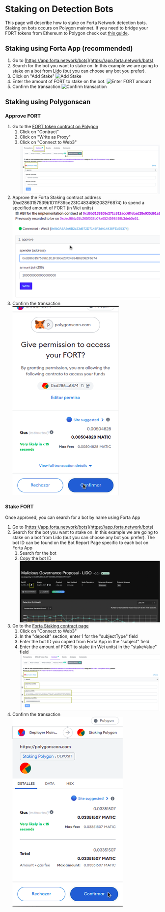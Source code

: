 # Staking on Detection Bots

This page will describe how to stake on Forta Network detection bots. Staking on bots occurs on Polygon mainnet. If you need to bridge your FORT tokens from Ethereum to Polygon check out [this guide](bridging-fort.md).

## Staking using Forta App (recommended)

1. Go to [https://app.forta.network/bots](https://app.forta.network/bots)
2. Search for the bot you want to stake on. In this example we are going to stake on a bot from Lido (but you can choose any bot you prefer).
3. Click on "Add Stake"
   ![Add Stake](stake-bot-ui1.png)
4. Enter the amount of FORT to stake on the bot.
   ![Enter FORT amount](stake-bot-ui2.png)
5. Confirm the transaction
   ![Confirm transaction](stake-bot-ui3.png)

## Staking using Polygonscan
### Approve FORT

1. Go to the [FORT token contract on Polygon](https://polygonscan.com/address/0x9ff62d1FC52A907B6DCbA8077c2DDCA6E6a9d3e1#writeProxyContract)
    1. Click on "Contract"
    2. Click on "Write as Proxy"
    3. Click on "Connect to Web3"
   ![Connect to Web3](stake-bot1.png)
2. Approve the Forta Staking contract address (0xd2863157539b1D11F39ce23fC4834B62082F6874) to spend a specified amount of FORT (in Wei units)
   ![Approve FORT](stake-bot2.png)
3. Confirm the transaction<br>
   ![Confirm transaction](stake-bot3.png)

### Stake FORT

Once approved, you can search for a bot by name using Forta App

1. Go to [https://app.forta.network/bots](https://app.forta.network/bots)
2. Search for the bot you want to stake on. In this example we are going to stake on a bot from Lido (but you can choose any bot you prefer). The bot ID can be found on the Bot Report Page specific to each bot on Forta App
    1. Search for the bot
    2. Copy the bot ID
   ![Forta App](stake-bot4.png)
3. Go to the [Forta Staking contract page](https://polygonscan.com/address/0xd2863157539b1D11F39ce23fC4834B62082F6874#writeProxyContract)
    1. Click on "Connect to Web3"
    2. In the "deposit" section, enter 1 for the "subjectType" field
    3. Enter the bot ID you copied from Forta App in the "subject" field
    4. Enter the amount of FORT to stake (in Wei units) in the "stakeValue" field
   ![Staking contract](stake-bot5.png)
4. Confirm the transaction<br>
   ![Confirm transaction](stake-bot6.png)
